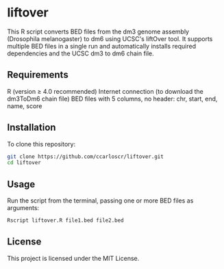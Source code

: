 # liftover

This R script converts BED files from the dm3 genome assembly (Drosophila melanogaster) to dm6 using UCSC's liftOver tool. It supports multiple BED files in a single run and automatically installs required dependencies and the UCSC dm3 to dm6 chain file.


## Requirements
R (version ≥ 4.0 recommended)
Internet connection (to download the dm3ToDm6 chain file)
BED files with 5 columns, no header: chr, start, end, name, score


## Installation
To clone this repository:
```bash
git clone https://github.com/ccarloscr/liftover.git
cd liftover
```


## Usage
Run the script from the terminal, passing one or more BED files as arguments:
```bash
Rscript liftover.R file1.bed file2.bed
```


## License
This project is licensed under the MIT License.
